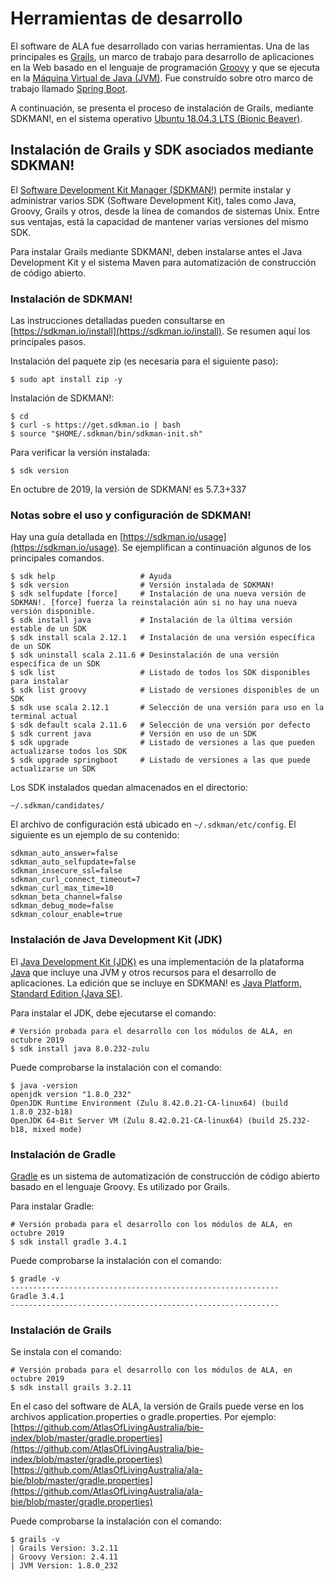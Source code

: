 # Herramientas de desarrollo
El software de ALA fue desarrollado con varias herramientas. Una de las principales es [Grails](https://grails.org/), un marco de trabajo para desarrollo de aplicaciones en la Web basado en el lenguaje de programación [Groovy](https://groovy-lang.org/) y que se ejecuta en la [Máquina Virtual de Java (JVM)](https://en.wikipedia.org/wiki/Java_virtual_machine). Fue construído sobre otro marco de trabajo llamado [Spring Boot](https://spring.io/projects/spring-boot).

A continuación, se presenta el proceso de instalación de Grails, mediante SDKMAN!, en el sistema operativo [Ubuntu 18.04.3 LTS (Bionic Beaver)](http://releases.ubuntu.com/18.04/).

## Instalación de Grails y SDK asociados mediante SDKMAN!
El [Software Development Kit Manager (SDKMAN!)](https://sdkman.io/) permite instalar y administrar varios SDK (Software Development Kit), tales como Java, Groovy, Grails y otros, desde la línea de comandos de sistemas Unix. Entre sus ventajas, está la capacidad de mantener varias versiones del mismo SDK.

Para instalar Grails mediante SDKMAN!, deben instalarse antes el Java Development Kit y el sistema Maven para automatización de construcción de código abierto.

### Instalación de SDKMAN!
Las instrucciones detalladas pueden consultarse en [https://sdkman.io/install](https://sdkman.io/install). Se resumen aquí los principales pasos.

Instalación del paquete zip (es necesaria para el siguiente paso):
```
$ sudo apt install zip -y
```

Instalación de SDKMAN!:
```
$ cd
$ curl -s https://get.sdkman.io | bash
$ source "$HOME/.sdkman/bin/sdkman-init.sh"
```

Para verificar la versión instalada:
```
$ sdk version
```
En octubre de 2019, la versión de SDKMAN! es 5.7.3+337

### Notas sobre el uso y configuración de SDKMAN!

Hay una guía detallada en [https://sdkman.io/usage](https://sdkman.io/usage). Se ejemplifican a continuación algunos de los principales comandos.

```
$ sdk help                   # Ayuda
$ sdk version                # Versión instalada de SDKMAN!
$ sdk selfupdate [force]     # Instalación de una nueva versión de SDKMAN!. [force] fuerza la reinstalación aún si no hay una nueva versión disponible.
$ sdk install java           # Instalación de la última versión estable de un SDK
$ sdk install scala 2.12.1   # Instalación de una versión específica de un SDK
$ sdk uninstall scala 2.11.6 # Desinstalación de una versión específica de un SDK
$ sdk list                   # Listado de todos los SDK disponibles para instalar
$ sdk list groovy            # Listado de versiones disponibles de un SDK
$ sdk use scala 2.12.1       # Selección de una versión para uso en la terminal actual
$ sdk default scala 2.11.6   # Selección de una versión por defecto
$ sdk current java           # Versión en uso de un SDK
$ sdk upgrade                # Listado de versiones a las que pueden actualizarse todos los SDK
$ sdk upgrade springboot     # Listado de versiones a las que puede actualizarse un SDK
```

Los SDK instalados quedan almacenados en el directorio:
```
~/.sdkman/candidates/
```

El archivo de configuración está ubicado en ```~/.sdkman/etc/config```. El siguiente es un ejemplo de su contenido:
```
sdkman_auto_answer=false
sdkman_auto_selfupdate=false
sdkman_insecure_ssl=false
sdkman_curl_connect_timeout=7
sdkman_curl_max_time=10
sdkman_beta_channel=false
sdkman_debug_mode=false
sdkman_colour_enable=true
```

### Instalación de Java Development Kit (JDK)
El [Java Development Kit (JDK)](https://www.oracle.com/technetwork/java/) es una implementación de la plataforma [Java](https://www.oracle.com/java/) que incluye una JVM y otros recursos para el desarrollo de aplicaciones. La edición que se incluye en SDKMAN! es [Java Platform, Standard Edition (Java SE)](https://www.oracle.com/technetwork/java/javase/overview/).

Para instalar el JDK, debe ejecutarse el comando:
```
# Versión probada para el desarrollo con los módulos de ALA, en octubre 2019
$ sdk install java 8.0.232-zulu
```

Puede comprobarse la instalación con el comando:
```
$ java -version
openjdk version "1.8.0_232"
OpenJDK Runtime Environment (Zulu 8.42.0.21-CA-linux64) (build 1.8.0_232-b18)
OpenJDK 64-Bit Server VM (Zulu 8.42.0.21-CA-linux64) (build 25.232-b18, mixed mode)
```

### Instalación de Gradle
[Gradle](https://gradle.org/) es un sistema de automatización de construcción de código abierto basado en el lenguaje Groovy. Es utilizado por Grails.

Para instalar Gradle:
```
# Versión probada para el desarrollo con los módulos de ALA, en octubre 2019
$ sdk install gradle 3.4.1
```

Puede comprobarse la instalación con el comando:
```
$ gradle -v
------------------------------------------------------------
Gradle 3.4.1
------------------------------------------------------------
```

### Instalación de Grails
Se instala con el comando:
```
# Versión probada para el desarrollo con los módulos de ALA, en octubre 2019
$ sdk install grails 3.2.11
```
En el caso del software de ALA, la versión de Grails puede verse en los archivos application.properties o gradle.properties. Por ejemplo:
[https://github.com/AtlasOfLivingAustralia/bie-index/blob/master/gradle.properties](https://github.com/AtlasOfLivingAustralia/bie-index/blob/master/gradle.properties)
[https://github.com/AtlasOfLivingAustralia/ala-bie/blob/master/gradle.properties](https://github.com/AtlasOfLivingAustralia/ala-bie/blob/master/gradle.properties)

Puede comprobarse la instalación con el comando:
```
$ grails -v
| Grails Version: 3.2.11
| Groovy Version: 2.4.11
| JVM Version: 1.8.0_232
```
